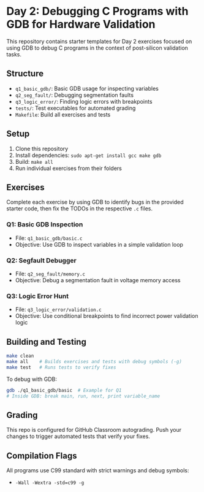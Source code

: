 # Day 2: Debugging C Programs with GDB for Hardware Validation

This repository contains starter templates for Day 2 exercises focused on using GDB to debug C programs in the context of post-silicon validation tasks.

## Structure
- `q1_basic_gdb/`: Basic GDB usage for inspecting variables
- `q2_seg_fault/`: Debugging segmentation faults
- `q3_logic_error/`: Finding logic errors with breakpoints
- `tests/`: Test executables for automated grading
- `Makefile`: Build all exercises and tests

## Setup
1. Clone this repository
2. Install dependencies: `sudo apt-get install gcc make gdb`
3. Build: `make all`
4. Run individual exercises from their folders

## Exercises
Complete each exercise by using GDB to identify bugs in the provided starter code, then fix the TODOs in the respective `.c` files.

### Q1: Basic GDB Inspection
- File: `q1_basic_gdb/basic.c`
- Objective: Use GDB to inspect variables in a simple validation loop

### Q2: Segfault Debugger
- File: `q2_seg_fault/memory.c`
- Objective: Debug a segmentation fault in voltage memory access

### Q3: Logic Error Hunt
- File: `q3_logic_error/validation.c`
- Objective: Use conditional breakpoints to find incorrect power validation logic

## Building and Testing
```bash
make clean
make all    # Builds exercises and tests with debug symbols (-g)
make test   # Runs tests to verify fixes
```

To debug with GDB:
```bash
gdb ./q1_basic_gdb/basic  # Example for Q1
# Inside GDB: break main, run, next, print variable_name
```

## Grading
This repo is configured for GitHub Classroom autograding. Push your changes to trigger automated tests that verify your fixes.

## Compilation Flags
All programs use C99 standard with strict warnings and debug symbols:
- `-Wall -Wextra -std=c99 -g`


